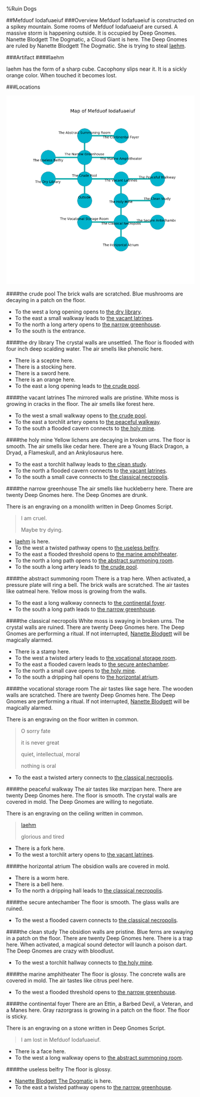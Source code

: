 %Ruin Dogs

##Mefduof Iodafuaeiuf
###Overview
Mefduof Iodafuaeiuf is constructed on a spikey mountain. Some rooms of Mefduof Iodafuaeiuf are cursed. A massive storm is happening outside. It is occupied by Deep Gnomes. <a name="Nanette-Blodgett-The-Dogmatic"></a>Nanette Blodgett The Dogmatic, a Cloud Giant is here. The Deep Gnomes are ruled by Nanette Blodgett The Dogmatic. She  is trying to steal [Iaehm](#Iaehm). 



###Artifact
####<a name="Iaehm"></a>Iaehm


Iaehm has the form of a sharp cube. Cacophony slips near it. It is a sickly orange color. When touched it becomes lost. 





###Locations


![](../v2/images/Mefduof-Iodafuaeiuf.png)

####<a name="the-crude-pool"></a>the crude pool
The brick walls are scratched. Blue mushrooms are decaying in a patch on the floor. 



* To the west a long opening opens to [the dry library](#the-dry-library).
* To the east a small walkway leads to [the vacant latrines](#the-vacant-latrines).
* To the north a long artery opens to [the narrow greenhouse](#the-narrow-greenhouse).
* To the south is the entrance.


####<a name="the-dry-library"></a>the dry library
The crystal walls are unsettled. The floor is flooded with four inch deep scalding water. The air smells like phenolic here. 



* There is a sceptre here.
* There is a stocking here.
* There is a sword here.
* There is an orange here.
* To the east a long opening leads to [the crude pool](#the-crude-pool).


####<a name="the-vacant-latrines"></a>the vacant latrines
The mirrored walls are pristine. White moss is growing in cracks in the floor. The air smells like forest here. 



* To the west a small walkway opens to [the crude pool](#the-crude-pool).
* To the east a torchlit artery opens to [the peaceful walkway](#the-peaceful-walkway).
* To the south a flooded cavern connects to [the holy mine](#the-holy-mine).


####<a name="the-holy-mine"></a>the holy mine
Yellow lichens are decaying in broken urns. The floor is smooth. The air smells like cedar here. There are a Young Black Dragon, a Dryad, a Flameskull, and an Ankylosaurus here. 



* To the east a torchlit hallway leads to [the clean study](#the-clean-study).
* To the north a flooded cavern connects to [the vacant latrines](#the-vacant-latrines).
* To the south a small cave connects to [the classical necropolis](#the-classical-necropolis).


####<a name="the-narrow-greenhouse"></a>the narrow greenhouse
The air smells like huckleberry here. There are twenty Deep Gnomes here. The Deep Gnomes are drunk. 

There is an engraving on a monolith written in Deep Gnomes Script. 

> I am cruel.
>
> Maybe try dying.
>


* [Iaehm](#Iaehm) is here.
* To the west a twisted pathway opens to [the useless belfry](#the-useless-belfry).
* To the east a flooded threshold opens to [the marine amphitheater](#the-marine-amphitheater).
* To the north a long path opens to [the abstract summoning room](#the-abstract-summoning-room).
* To the south a long artery leads to [the crude pool](#the-crude-pool).


####<a name="the-abstract-summoning-room"></a>the abstract summoning room
There is a trap here. When activated, a pressure plate will ring a bell. The brick walls are scratched. The air tastes like oatmeal here. Yellow moss is growing from the walls. 



* To the east a long walkway connects to [the continental foyer](#the-continental-foyer).
* To the south a long path leads to [the narrow greenhouse](#the-narrow-greenhouse).


####<a name="the-classical-necropolis"></a>the classical necropolis
White moss is swaying in broken urns. The crystal walls are ruined. There are twenty Deep Gnomes here. The Deep Gnomes are performing a ritual. If not interrupted, [Nanette Blodgett](#Nanette-Blodgett) will be magically alarmed. 



* There is a stamp here.
* To the west a twisted artery leads to [the vocational storage room](#the-vocational-storage-room).
* To the east a flooded cavern leads to [the secure antechamber](#the-secure-antechamber).
* To the north a small cave opens to [the holy mine](#the-holy-mine).
* To the south a dripping hall opens to [the horizontal atrium](#the-horizontal-atrium).


####<a name="the-vocational-storage-room"></a>the vocational storage room
The air tastes like sage here. The wooden walls are scratched. There are twenty Deep Gnomes here. The Deep Gnomes are performing a ritual. If not interrupted, [Nanette Blodgett](#Nanette-Blodgett) will be magically alarmed. 

There is an engraving on the floor written in common. 

> O sorry fate
>
> it is never great
>
> quiet, intellectual, moral
>
> nothing is oral
>


* To the east a twisted artery connects to [the classical necropolis](#the-classical-necropolis).


####<a name="the-peaceful-walkway"></a>the peaceful walkway
The air tastes like marzipan here. There are twenty Deep Gnomes here. The floor is smooth. The crystal walls are covered in mold. The Deep Gnomes are willing to negotiate. 

There is an engraving on the ceiling written in common. 

> [Iaehm](#Iaehm)
>
> glorious and tired
>


* There is a fork here.
* To the west a torchlit artery opens to [the vacant latrines](#the-vacant-latrines).


####<a name="the-horizontal-atrium"></a>the horizontal atrium
The obsidion walls are covered in mold. 



* There is a worm here.
* There is a bell here.
* To the north a dripping hall leads to [the classical necropolis](#the-classical-necropolis).


####<a name="the-secure-antechamber"></a>the secure antechamber
The floor is smooth. The glass walls are ruined. 



* To the west a flooded cavern connects to [the classical necropolis](#the-classical-necropolis).


####<a name="the-clean-study"></a>the clean study
The obsidion walls are pristine. Blue ferns are swaying in a patch on the floor. There are twenty Deep Gnomes here. There is a trap here. When activated, a magical sound detector will launch a poison dart. The Deep Gnomes are crazy with bloodlust. 



* To the west a torchlit hallway connects to [the holy mine](#the-holy-mine).


####<a name="the-marine-amphitheater"></a>the marine amphitheater
The floor is glossy. The concrete walls are covered in mold. The air tastes like citrus peel here. 



* To the west a flooded threshold opens to [the narrow greenhouse](#the-narrow-greenhouse).


####<a name="the-continental-foyer"></a>the continental foyer
There are an Ettin, a Barbed Devil, a Veteran, and a Manes here. Gray razorgrass is growing in a patch on the floor. The floor is sticky. 

There is an engraving on a stone written in Deep Gnomes Script. 

> I am lost in Mefduof Iodafuaeiuf.
>


* There is a face here.
* To the west a long walkway opens to [the abstract summoning room](#the-abstract-summoning-room).


####<a name="the-useless-belfry"></a>the useless belfry
The floor is glossy. 



* [Nanette Blodgett The Dogmatic](#Nanette-Blodgett-The-Dogmatic) is here.
* To the east a twisted pathway opens to [the narrow greenhouse](#the-narrow-greenhouse).



